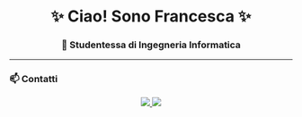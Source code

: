 <h1 align="center">✨ Ciao! Sono Francesca ✨</h1>
<h3 align="center">💾 Studentessa di Ingegneria Informatica</h3>

---

### 📫 Contatti
<p align="center">
  <a href="mailto:francescaugello6@gmail.com">
    <img src="https://img.shields.io/badge/Email-D14836?style=for-the-badge&logo=gmail&logoColor=white"/>
  </a>
  <a href="https://www.linkedin.com/in/www.linkedin.com/in/francesca-augello-7698bb258/">
    <img src="https://img.shields.io/badge/LinkedIn-0077B5?style=for-the-badge&logo=linkedin&logoColor=white"/>
  </a>
</p>
